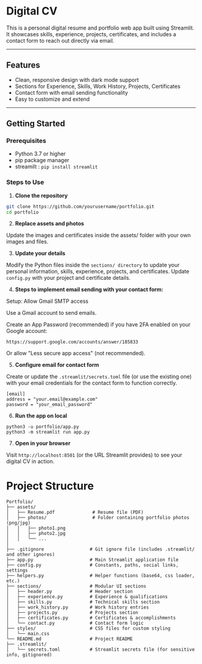 # Digital CV

This is a personal digital resume and portfolio web app built using Streamlit. It showcases skills, experience, projects, certificates, and includes a contact form to reach out directly via email.

---

## Features

- Clean, responsive design with dark mode support
- Sections for Experience, Skills, Work History, Projects, Certificates
- Contact form with email sending functionality
- Easy to customize and extend

---

## Getting Started

### Prerequisites

- Python 3.7 or higher
- pip package manager
- streamilt : ```pip install streamlit```

### Steps to Use

1. **Clone the repository**

```bash
git clone https://github.com/yourusername/portfolio.git
cd portfolio
```
2. **Replace assets and photos**
   
Update the images and certificates inside the assets/ folder with your own images and files.

3. **Update your details**
   
Modify the Python files inside the ```sections/ directory``` to update your personal information, skills, experience, projects, and certificates.
Update ```config.py``` with your project and certificate details.

4. **Steps to implement email sending with your contact form:**

Setup: Allow Gmail SMTP access
   
Use a Gmail account to send emails.
  
Create an App Password (recommended) if you have 2FA enabled on your Google account:
  
```https://support.google.com/accounts/answer/185833```
  
Or allow "Less secure app access" (not recommended).

5. **Configure email for contact form**
   
Create or update the ```.streamlit/secrets.toml``` file (or use the existing one) with your email credentials for the contact form to function correctly.

```
[email]
address = "your.email@example.com"
password = "your_email_password"
```

6. **Run the app on local**

```
python3 -u portfolio/app.py
python3 -m streamlit run app.py
```

7. **Open in your browser**
   
Visit ```http://localhost:8501``` (or the URL Streamlit provides) to see your digital CV in action.

# Project Structure
```
Portfolio/
├── assets/
│   ├── Resume.pdf              # Resume file (PDF)
│   ├── photos/                 # Folder containing portfolio photos (png/jpg)
│   │   ├── photo1.png
│   │   ├── photo2.jpg
│   │   └── ...                 
│
├── .gitignore                 # Git ignore file (includes .streamlit/ and other ignores)
├── app.py                     # Main Streamlit application file
├── config.py                  # Constants, paths, social links, settings
├── helpers.py                 # Helper functions (base64, css loader, etc.)
├── sections/                  # Modular UI sections
│   ├── header.py              # Header section
│   ├── experience.py          # Experience & qualifications
│   ├── skills.py              # Technical skills section
│   ├── work_history.py        # Work history entries
│   ├── projects.py            # Projects section
│   ├── certificates.py        # Certificates & accomplishments
│   └── contact.py             # Contact form logic
├── styles/                    # CSS files for custom styling
│   └── main.css
└── README.md                  # Project README
├── .streamlit/
│   └── secrets.toml           # Streamlit secrets file (for sensitive info, gitignored)
```
